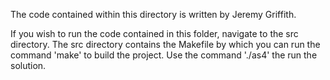 The code contained within this directory is written by Jeremy Griffith.

If you wish to run the code contained in this folder, navigate to the
src directory. The src directory contains the Makefile by which you
can run the command 'make' to build the project. Use the command 
'./as4' the run the solution.
